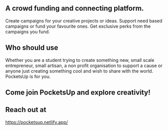 ## A crowd funding and connecting platform.
Create campaigns for your creative projects or ideas. Support need based campaigns or fund your favourite ones.
Get exclusive perks from the campaigns you fund.

## Who should use
Whether you are a student trying to create something new, small scale entrepreneur, small artisan, a non profit organisation to support a cause or anyone just creating something cool and wish to share with the world. PocketsUp is for you.

## Come join PocketsUp and explore creativity!

##  Reach out at
https://pocketsup.netlify.app/
